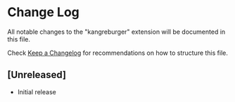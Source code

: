 # Change Log

All notable changes to the "kangreburger" extension will be documented in this file.

Check [Keep a Changelog](http://keepachangelog.com/) for recommendations on how to structure this file.

## [Unreleased]

- Initial release